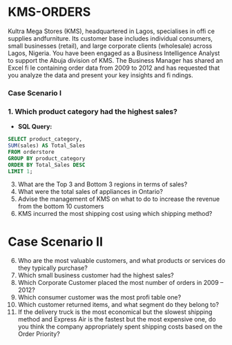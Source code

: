# KMS-ORDERS
Kultra Mega Stores (KMS), headquartered in Lagos, specialises in offi ce supplies andfurniture. Its customer base includes individual consumers, small businesses (retail), and large corporate clients (wholesale) across Lagos, Nigeria.
You have been engaged as a Business Intelligence Analyst to support the Abuja division of KMS. The Business Manager has shared an Excel fi le containing order data from 2009 to 2012 and has requested that you analyze the data and present your key insights and fi ndings.
### Case Scenario I
### 1. Which product category had the highest sales?
* **SQL Query:**
```sql
SELECT product_category,
SUM(sales) AS Total_Sales
FROM orderstore
GROUP BY product_category
ORDER BY Total_Sales DESC
LIMIT 1;
```

3. What are the Top 3 and Bottom 3 regions in terms of sales?
4. What were the total sales of appliances in Ontario?
5. Advise the management of KMS on what to do to increase the revenue from the bottom 10 customers
6. KMS incurred the most shipping cost using which shipping method?
# Case Scenario II
6. Who are the most valuable customers, and what products or services do they typically purchase?
7. Which small business customer had the highest sales?
8. Which Corporate Customer placed the most number of orders in 2009 – 2012?
9. Which consumer customer was the most profi table one?
10. Which customer returned items, and what segment do they belong to?
11. If the delivery truck is the most economical but the slowest shipping method and Express Air is the fastest but the most expensive one, do you think the company appropriately spent shipping costs based on the Order Priority?
